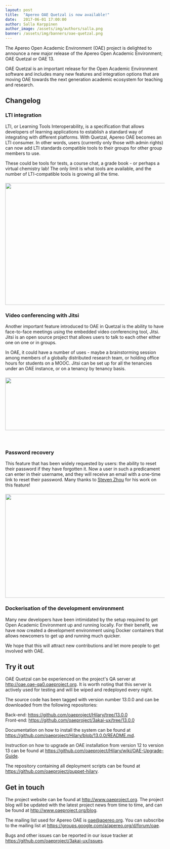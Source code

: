 ```yaml
---
layout: post
title:  "Apereo OAE Quetzal is now available!"
date:   2017-06-01 17:00:00
author: Salla Karppinen
author_image: /assets/img/authors/salla.png
banner: /assets/img/banners/oae-quetzal.png
---
```

<p>The Apereo Open Academic Environment (OAE) project is delighted to announce a new major release of the Apereo Open Academic Environment; OAE Quetzal or OAE 13.</p><p>OAE Quetzal is an important release for the Open Academic Environment software and includes many new features and integration options that are moving OAE towards the next generation academic ecosystem for teaching and research.</p>
<!--more-->
<h2>Changelog</h2>
<h3>LTI integration</h3>
<p>LTI, or Learning Tools Interoperability, is a specification that allows developers of learning applications to establish a standard way of integrating with different platforms. With Quetzal, Apereo OAE becomes an LTI consumer. In other words, users (currently only those with admin rights) can now add LTI standards compatible tools to their groups for other group members to use.</p>
<p>These could be tools for tests, a course chat, a grade book - or perhaps a virtual chemistry lab! The only limit is what tools are available, and the number of LTI-compatible tools is growing all the time.</p>
<p><img style="display: block; margin-left: auto; margin-right: auto; margin-bottom: 20px; margin-top: 20px;" src="https://research.unity.ac/api/content/c:rr:HyQ6JLTWZ/download" alt="" width="700" height="384" /></p>
<h3>Video conferencing with Jitsi</h3>
<p>Another important feature introduced to OAE in Quetzal is the ability to have face-to-face meetings using the embedded video conferencing tool, Jitsi. Jitsi is an open source project that allows users to talk to each other either one on one or in groups.</p>
<p>In OAE, it could have a number of uses - maybe a brainstorming session among members of a globally distributed research team, or holding office hours for students on a MOOC. Jitsi can be set up for all the tenancies under an OAE instance, or on a tenancy by tenancy basis.</p>
<p><img style="display: block; margin-left: auto; margin-right: auto; margin-bottom: 20px; margin-top: 20px;" src="https://research.unity.ac/api/content/c:rr:H1phJITWZ/download" alt="" width="800" height="166" />&nbsp;</p>
<h3>Password recovery</h3>
<p>This feature that has been widely requested by users: the ability to reset their password if they have forgotten it. Now a user in such a predicament can enter in their username, and they will receive an email with a one-time link to reset their password. Many thanks to <a href="https://github.com/stevenxzhou" target="_blank">Steven Zhou</a> for his work on this feature!</p>
<p>
<img style="display: block; margin-left: auto; margin-right: auto; margin-bottom: 20px; margin-top: 20px;" src="https://research.unity.ac/api/content/c:rr:HJ6318T-b/download" alt="" width="555" height="327" /></p>
<h3>Dockerisation of the development environment</h3>
<p>Many new developers have been intimidated by the setup required to get Open Academic Environment up and running locally. For their benefit, we have now created a development environment using Docker containers that allows newcomers to get up and running much quicker.</p>
<p>We hope that this will attract new contributions and let more people to get involved with OAE.</p>

<h2>Try it out</h2><p>OAE Quetzal can be experienced on the project's QA server at <a href="http://oae.oae-qa0.oaeproject.org" target="_blank">http://oae.oae-qa0.oaeproject.org</a>. It is worth noting that this server is actively used for testing and will be wiped and redeployed every night.</p><p>The source code has been tagged with version number 13.0.0 and can be downloaded from the following repositories:</p><p>Back-end: <a href="https://github.com/oaeproject/Hilary/tree/13.0.0" target="_blank">https://github.com/oaeproject/Hilary/tree/13.0.0</a><br />Front-end: <a href="https://github.com/oaeproject/3akai-ux/tree/13.0.0" target="_blank">https://github.com/oaeproject/3akai-ux/tree/13.0.0</a></p><p>Documentation on how to install the system can be found at <a href="https://github.com/oaeproject/Hilary/blob/13.0.0/README.md" target="_blank">https://github.com/oaeproject/Hilary/blob/13.0.0/README.md</a>.</p><p>Instruction on how to upgrade an OAE installation from version 12 to version 13 can be found at <a href="https://github.com/oaeproject/Hilary/wiki/OAE-Upgrade-Guide" target="_blank">https://github.com/oaeproject/Hilary/wiki/OAE-Upgrade-Guide</a>.</p><p>The repository containing all deployment scripts can be found at <a href="https://github.com/oaeproject/puppet-hilary" target="_blank">https://github.com/oaeproject/puppet-hilary</a>.</p><h2>Get in touch</h2><p>The project website can be found at <a href="http://www.oaeproject.org" target="_blank">http://www.oaeproject.org</a>. The project blog will be updated with the latest project news from time to time, and can be found at <a href="http://www.oaeproject.org/blog" target="_blank">http://www.oaeproject.org/blog</a>.</p><p>The mailing list used for Apereo OAE is <a href="mailto:oae@apereo.org">oae@apereo.org</a>. You can subscribe to the mailing list at <a href="https://groups.google.com/a/apereo.org/d/forum/oae" target="_blank">https://groups.google.com/a/apereo.org/d/forum/oae</a>.</p><p>Bugs and other issues can be reported in our issue tracker at <a href="https://github.com/oaeproject/3akai-ux/issues" target="_blank">https://github.com/oaeproject/3akai-ux/issues</a>.</p>
